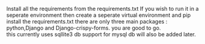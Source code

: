 Install all the requirements from the requirements.txt
If you wish to run it in a seperate environment then create a seperate virtual environment and pip install the requirements.txt
there are only three main packages : python,Django and Django-crispy-forms. you are good to go.\
this currently uses sqllite3 db support for mysql db will also be added later.

